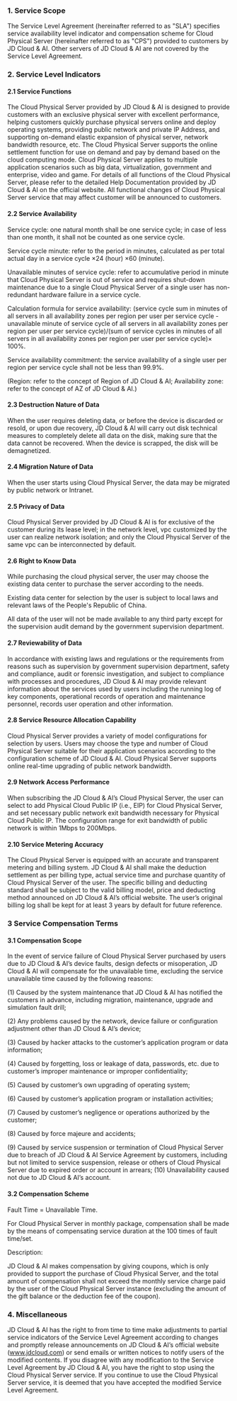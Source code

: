 ### 1. Service Scope

The Service Level Agreement (hereinafter referred to as "SLA") specifies service availability level indicator and compensation scheme for Cloud Physical Server (hereinafter referred to as "CPS") provided to customers by JD Cloud & AI. Other servers of JD Cloud & AI are not covered by the Service Level Agreement.

### 2. Service Level Indicators

#### 2.1 Service Functions

The Cloud Physical Server provided by JD Cloud & AI is designed to provide customers with an exclusive physical server with excellent performance, helping customers quickly purchase physical servers online and deploy operating systems, providing public network and private IP Address, and supporting on-demand elastic expansion of physical server, network bandwidth resource, etc. The Cloud Physical Server supports the online settlement function for use on demand and pay by demand based on the cloud computing mode. Cloud Physical Server applies to multiple application scenarios such as big data, virtualization, government and enterprise, video and game. For details of all functions of the Cloud Physical Server, please refer to the detailed Help Documentation provided by JD Cloud & AI on the official website. All functional changes of Cloud Physical Server service that may affect customer will be announced to customers.

#### 2.2 Service Availability

Service cycle: one natural month shall be one service cycle; in case of less than one month, it shall not be counted as one service cycle.

Service cycle minute: refer to the period in minutes, calculated as per total actual day in a service cycle ×24 (hour) ×60 (minute).

Unavailable minutes of service cycle: refer to accumulative period in minute that Cloud Physical Server is out of service and requires shut-down maintenance due to a single Cloud Physical Server of a single user has non-redundant hardware failure in a service cycle.

Calculation formula for service availability: (service cycle sum in minutes of all servers in all availability zones per region per user per service cycle - unavailable minute of service cycle of all servers in all availability zones per region per user per service cycle)/(sum of service cycles in minutes of all servers in all availability zones per region per user per service cycle)× 100%.

Service availability commitment: the service availability of a single user per region per service cycle shall not be less than 99.9%.

(Region: refer to the concept of Region of JD Cloud & AI; Availability zone: refer to the concept of AZ of JD Cloud & AI.)

#### 2.3 Destruction Nature of Data

When the user requires deleting data, or before the device is discarded or resold, or upon due recovery, JD Cloud & AI will carry out disk technical measures to completely delete all data on the disk, making sure that the data cannot be recovered. When the device is scrapped, the disk will be demagnetized.

#### 2.4 Migration Nature of Data

When the user starts using Cloud Physical Server, the data may be migrated by public network or Intranet.

#### 2.5 Privacy of Data

Cloud Physical Server provided by JD Cloud & AI is for exclusive of the customer during its lease level; in the network level, vpc customized by the user can realize network isolation; and only the Cloud Physical Server of the same vpc can be interconnected by default.

#### 2.6 Right to Know Data

While purchasing the cloud physical server, the user may choose the existing data center to purchase the server according to the needs.

Existing data center for selection by the user is subject to local laws and relevant laws of the People's Republic of China.

All data of the user will not be made available to any third party except for the supervision audit demand by the government supervision department.

#### 2.7 Reviewability of Data

In accordance with existing laws and regulations or the requirements from reasons such as supervision by government supervision department, safety and compliance, audit or forensic investigation, and subject to compliance with processes and procedures, JD Cloud & AI may provide relevant information about the services used by users including the running log of key components, operational records of operation and maintenance personnel, records user operation and other information.

#### 2.8 Service Resource Allocation Capability

Cloud Physical Server provides a variety of model configurations for selection by users. Users may choose the type and number of Cloud Physical Server suitable for their application scenarios according to the configuration scheme of JD Cloud & AI. Cloud Physical Server supports online real-time upgrading of public network bandwidth.

#### 2.9 Network Access Performance

When subscribing the JD Cloud & AI’s Cloud Physical Server, the user can select to add Physical Cloud Public IP (i.e., EIP) for Cloud Physical Server, and set necessary public network exit bandwidth necessary for Physical Cloud Public IP. The configuration range for exit bandwidth of public network is within 1Mbps to 200Mbps.

#### 2.10 Service Metering Accuracy

The Cloud Physical Server is equipped with an accurate and transparent metering and billing system. JD Cloud & AI shall make the deduction settlement as per billing type, actual service time and purchase quantity of Cloud Physical Server of the user. The specific billing and deducting standard shall be subject to the valid billing model, price and deducting method announced on JD Cloud & AI’s official website. The user’s original billing log shall be kept for at least 3 years by default for future reference.

### 3 Service Compensation Terms

#### 3.1 Compensation Scope

In the event of service failure of Cloud Physical Server purchased by users due to JD Cloud & AI’s device faults, design defects or misoperation, JD Cloud & AI will compensate for the unavailable time, excluding the service unavailable time caused by the following reasons:

(1) Caused by the system maintenance that JD Cloud & AI has notified the customers in advance, including migration, maintenance, upgrade and simulation fault drill;

(2) Any problems caused by the network, device failure or configuration adjustment other than JD Cloud & AI’s device;

(3) Caused by hacker attacks to the customer’s application program or data information;

(4) Caused by forgetting, loss or leakage of data, passwords, etc. due to customer’s improper maintenance or improper confidentiality;

(5) Caused by customer’s own upgrading of operating system;

(6) Caused by customer’s application program or installation activities;

(7) Caused by customer’s negligence or operations authorized by the customer;

(8) Caused by force majeure and accidents;

(9) Caused by service suspension or termination of Cloud Physical Server due to breach of JD Cloud & AI Service Agreement by customers, including but not limited to service suspension, release or others of Cloud Physical Server due to expired order or account in arrears;
(10) Unavailability caused not due to JD Cloud & AI’s account.

#### 3.2 Compensation Scheme

Fault Time = Unavailable Time.

For Cloud Physical Server in monthly package, compensation shall be made by the means of compensating service duration at the 100 times of fault time/set.

Description:

JD Cloud & AI makes compensation by giving coupons, which is only provided to support the purchase of Cloud Physical Server, and the total amount of compensation shall not exceed the monthly service charge paid by the user of the Cloud Physical Server instance (excluding the amount of the gift balance or the deduction fee of the coupon).

### 4. Miscellaneous

JD Cloud & AI has the right to from time to time make adjustments to partial service indicators of the Service Level Agreement according to changes and promptly release announcements on JD Cloud & AI’s official website (www.jdcloud.com) or send emails or written notices to notify users of the modified contents. If you disagree with any modification to the Service Level Agreement by JD Cloud & AI, you have the right to stop using the Cloud Physical Server service. If you continue to use the Cloud Physical Server service, it is deemed that you have accepted the modified Service Level Agreement.
